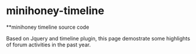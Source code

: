 minihoney-timeline
==================

**minihoney timeline source code

Based on Jquery and timeline plugin, this page demostrate some highlights of forum activities in the past year.
